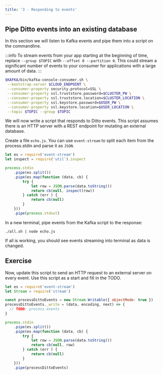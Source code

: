 ```yaml
---
title: '3 - Responding to events'
---
```


## Pipe Ditto events into an existing database

In this section we will listen to Kafka events and pipe them into a script on the commandline. 

:::info
To stream events from your app starting at the beginning of time, replace `--group $TOPIC` with `--offset 0 --partition 0`. This could stream a significant number of events to your consumer for applications with a large amount of data.
:::

```bash
$KAFKA/bin/kafka-console-consumer.sh \
 --bootstrap-server $CLOUD_ENDPOINT \
 --consumer-property security.protocol=SSL \
 --consumer-property ssl.truststore.password=$CLUSTER_PW \
 --consumer-property ssl.truststore.location=$CLUSTER_LOCATION \
 --consumer-property ssl.keystore.password=$USER_PW \
 --consumer-property ssl.keystore.location=$USER_LOCATION \
 --topic $TOPIC --group $TOPIC 
```

We will now write a script that responds to Ditto events. This script assumes there is an HTTP server with a REST endpoint for mutating an external database.

Create a file `echo.js`. You can use `event-stream` to split each item from the process.stdin and parse it as `JSON`. 

```js
let es = require('event-stream')
let inspect = require('util').inspect

process.stdin               
    .pipe(es.split())                  
    .pipe(es.map(function (data, cb) { 
        try {
            let row = JSON.parse(data.toString())
            return cb(null, inspect(row))
        } catch (err ) {
            return cb(null)
        }
    }))
    .pipe(process.stdout)
```

In a new terminal, pipe events from the Kafka script to the response:

```
./all.sh | node echo.js
```

If all is working, you should see events streaming into terminal as data is changed.

## Exercise

Now, update this script to send an HTTP request to an external server on every event. Use this script as a start and fill in the TODO.

```js
let es = require('event-stream')
let Stream = require('stream')

const processDittoEvents = new Stream.Writable({ objectMode: true })
processDittoEvents._write = (data, encoding, next) => {
  // TODO: process events
}

process.stdin               
    .pipe(es.split())                  
    .pipe(es.map(function (data, cb) { 
        try {
            let row = JSON.parse(data.toString())
            return cb(null, row)
        } catch (err ) {
            return cb(null)
        }
    }))
    .pipe(processDittoEvents)
```
